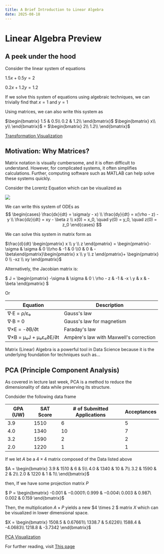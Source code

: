 ```yaml
---
title: A Brief Introduction to Linear Algebra
date: 2025-08-18
---
```


# Linear Algebra Preview

## A peek under the hood 
Consider the linear system of equations 

$1.5x + 0.5y = 2$

$0.2x + 1.2y = 1.2$

If we solve this system of equations using algebraic techniques, we can trivially find that $x = 1$ and $y = 1$

Using matrices, we can also write this system as 

$\begin{bmatrix} 
1.5 & 0.5\\
0.2 & 1.2\\
\end{bmatrix}$
$\begin{bmatrix}
x\\
y\\
\end{bmatrix}$ = 
$\begin{bmatrix}
2\\
1.2\\
\end{bmatrix}$


[Transformation Visualization](https://github.com/wonjun-seo/cosmos/tree/master/static_files/presentations/lecture_nine/visualization.ipynb)


## Motivation: Why Matrices?


Matrix notation is visually cumbersome, and it is often difficult to understand. However, for complicated systems, it often simplifies calculations. Further, computing software such as MATLAB can help solve these systems quickly.

Consider the Lorentz Equation which can be visualized as 

![](https://geoffboeing.com/wp-content/uploads/2016/12/lorenz-attractor-phase-plane-1024x393.png)



We can write this system of ODEs as 
$$
\begin{cases}
\frac{dx}{dt} = \sigma(y - x) \\
\frac{dy}{dt} = x(\rho - z) - y \\
\frac{dz}{dt} = xy - \beta z \\
x(0) = x_0, \quad y(0) = y_0, \quad z(0) = z_0
\end{cases}
$$

We can solve this system in matrix form as 


$\frac{d}{dt} \begin{pmatrix} x \\ y \\ z \end{pmatrix} = \begin{pmatrix}-\sigma & \sigma & 0 \\\rho & -1 & 0 \\0 & 0 & -\beta\end{pmatrix}\begin{pmatrix} x \\ y \\ z \end{pmatrix}+ \begin{pmatrix} 0 \\ -xz \\ xy \end{pmatrix}$


Alternatively, the Jacobian matrix is:

$
J = \begin{pmatrix}
-\sigma & \sigma & 0 \\
\rho - z & -1 & -x \\
y & x & -\beta
\end{pmatrix}
$


Or

| Equation | Description |
|----------|-------------|
| ∇⋅E = ρ/ε₀ | Gauss's law |
| ∇⋅B = 0 | Gauss's law for magnetism |
| ∇×E = -∂B/∂t | Faraday's law |
| ∇×B = μ₀J + μ₀ε₀∂E/∂t | Ampère's law with Maxwell's correction |



Matrix (Linear) Algebra is a powerful tool in Data Science because it is the underlying foundation for techniques such as...

## PCA (Principle Component Analysis)
 
As covered in lecture last week, PCA is a method to reduce the dimensionality of data while preserving its structure.


Condsider the following data frame

|GPA (UW)      | SAT Score | # of Submitted Applications | Acceptances|
| -------- | -------   | ----------|---------|
| 3.9  | 1510      |6         |5       |
| 4.0  | 1340      |10        |7       |
| 3.2  | 1590      |2         |2       |
| 2.0  | 1220       |1         |1       |


If we let $A$ be a $4 \times 4$ matrix composed of the Data listed above

$A = \begin{bmatrix}
3.9 & 1510 & 6 & 5\\ 
4.0 & 1340 & 10 & 7\\
3.2 & 1590 & 2 & 2\\
2.0 & 1220 & 1 & 1\\
\end{bmatrix}$

then, If we have some projection matrix $P$ 


$ P = \begin{bmatrix}
-0.001 & −0.0001\\
0.999 & −0.004\\
0.003 & 0.987\\
0.002 & 0.159
\end{bmatrix}$
 

Then, the multiplication $A \times P$ yields a new  $4 \times 2 $ matrix $X$ which can be visualized in lower dimensional space.

$X = \begin{bmatrix}
1508.5 & 0.67661\\
1338.7 & 5.6226\\
1588.4 & -4.0683\\
1218.8 & -3.7342
\end{bmatrix}$

[PCA Visualization](https://github.com/wonjun-seo/cosmos/tree/master/static_files/presentations/lecture_nine/pca_visualization.ipynb)


For further reading, visit [This page](https://www.math.union.edu/~jaureguj/PCA.pdf)